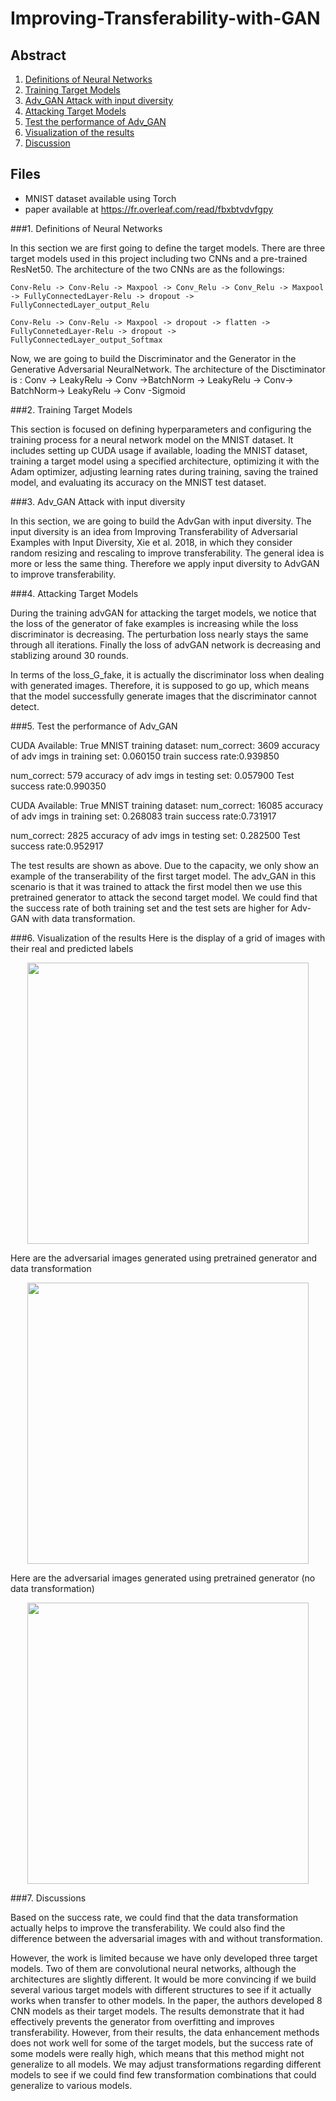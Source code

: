 # Improving-Transferability-with-GAN

## Abstract

1. [Definitions of Neural Networks](#Definitions-of-Neural-Networks)
2. [Training Target Models](#Training-Target-Models)
3. [Adv_GAN Attack with input diversity](#Adv_GAN-Attack-with-input-diversity)
4. [Attacking Target Models](#Attacking-Target-Models)
5. [Test the performance of Adv_GAN](#Test-the-performance-of-Adv_GAN)
6. [Visualization of the results](#Visualization-of-the-results)
7. [Discussion](#Discussion)

## Files

* MNIST dataset available using Torch
* paper available at https://fr.overleaf.com/read/fbxbtvdvfgpy

###1. Definitions of Neural Networks

In this section we are first going to define the target models. There are three target models used in this project including two CNNs and a pre-trained ResNet50. The architecture of the two CNNs are as the followings:

    Conv-Relu -> Conv-Relu -> Maxpool -> Conv_Relu -> Conv_Relu -> Maxpool -> FullyConnectedLayer-Relu -> dropout -> FullyConnectedLayer_output_Relu

    Conv-Relu -> Conv-Relu -> Maxpool -> dropout -> flatten -> FullyConnetedLayer-Relu -> dropout -> FullyConnectedLayer_output_Softmax
    
Now,  we are going to build the Discriminator and the Generator in the Generative Adversarial NeuralNetwork. The architecture of the Disctiminator is : Conv -> LeakyRelu -> Conv ->BatchNorm -> LeakyRelu -> Conv-> BatchNorm-> LeakyRelu -> Conv -Sigmoid

###2. Training Target Models

This section is focused on defining hyperparameters and configuring the training process for a neural network model on the MNIST dataset. It includes setting up CUDA usage if available, loading the MNIST dataset, training a target model using a specified architecture, optimizing it with the Adam optimizer, adjusting learning rates during training, saving the trained model, and evaluating its accuracy on the MNIST test dataset.

###3. Adv_GAN Attack with input diversity

In this section, we are going to build the AdvGan with input diversity. The input diversity is an idea from Improving Transferability of Adversarial Examples with Input Diversity, Xie et al. 2018, in which they consider random resizing and rescaling to improve transferability. The general idea is more or less the same thing. Therefore we apply input diversity to AdvGAN to improve transferability.

###4. Attacking Target Models

During the training advGAN for attacking the target models, we notice that the loss of the generator of fake examples is increasing while the loss discriminator is decreasing. The perturbation loss nearly stays the same through all iterations. Finally the loss of advGAN network is decreasing and stablizing around 30 rounds.

In terms of the loss_G_fake, it is actually the discriminator loss when dealing with generated images. Therefore, it is supposed to go up, which means that the model successfully generate images that the discriminator cannot detect. 

###5. Test the performance of Adv_GAN

CUDA Available:  True
MNIST training dataset:
num_correct:  3609
accuracy of adv imgs in training set: 0.060150
train success rate:0.939850

num_correct:  579
accuracy of adv imgs in testing set: 0.057900
Test success rate:0.990350

CUDA Available:  True
MNIST training dataset:
num_correct:  16085
accuracy of adv imgs in training set: 0.268083
train success rate:0.731917

num_correct:  2825
accuracy of adv imgs in testing set: 0.282500
Test success rate:0.952917

The test results are shown as above. Due to the capacity, we only show an example of the transerability of the first target model. The adv_GAN in this scenario is that it was trained to attack the first model then we use this pretrained generator to attack the second target model. We could find that the success rate of both training set and the test sets are higher for Adv-GAN with data transformation. 

###6. Visualization of the results
Here is the display of a grid of images with their real and predicted labels
<p align="center">
  <img width="450" src="original.png">
</p>

Here are the adversarial images generated using pretrained generator and data transformation
<p align="center">
  <img width="450" src="generated1.png">
</p>

Here are the adversarial images generated using pretrained generator (no data transformation)
<p align="center">
  <img width="450" src="generated2.png">
</p>

###7. Discussions

Based on the success rate, we could find that the data transformation actually helps to improve the transferability. We could also find the difference between the adversarial images with and without transformation.

However, the work is limited because we have only developed three target models. Two of them are convolutional neural networks, although the architectures are slightly different. It would be more convincing if we build several various target models with different structures to see if it actually works when transfer to other models. In the paper, the authors developed 8 CNN models as their target models. The results demonstrate that it had effectively prevents the generator from overfitting and improves transferability. However, from their results, the data enhancement methods does not work well for some of the target models, but the success rate of some models were really high, which means that this method might not generalize to all models. We may adjust transformations regarding different models to see if we could find few transformation combinations that could generalize to various models.

